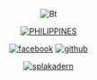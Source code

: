 <p align="center"><img src="https://user-images.githubusercontent.com/80799518/156887785-97cbd82a-5500-419f-b6f6-4664dc06d8a5.png" alt="Bt">  
<p align="center">
<a href="https://github.com/Noob-Junk"><img title="PHILIPPINES" src="https://img.shields.io/badge/FROM%20-PHILIPPINES-pink"></a>

<p align="center">
<a href="https://facebook.com/splakadern"><img title="facebook" src="https://img.shields.io/badge/Facebook-white?style=for-the-badge&logo=facebook&logoColor=black"></a>
<a href="https://github.com/splakadern"><img title="github" src="https://img.shields.io/badge/Github-white?style=for-the-badge&logo=github&logoColor=black"></a>
<p align="center">
<a href="https://github.com/splakadern"><img title="splakadern" src="https://github-readme-stats.vercel.app/api/top-langs/?username=splakadern&layout=compact&theme=chartreuse-dark&cache_seconds=3200"></a>
</p>
